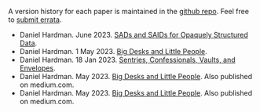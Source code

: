 A version history for each paper is maintained in the [github repo](https://github.com/dhh1128/papers). Feel free to [submit errata](https://github.com/dhh1128/papers/issues/new).

* Daniel Hardman. June 2023. [SADs and SAIDs for Opaquely Structured Data](ssosd.pdf).
* Daniel Hardman. 1 May 2023. [Big Desks and Little People](bdlp.md).
* Daniel Hardman. 18 Jan 2023. [Sentries, Confessionals, Vaults, and Envelopes](svce.md).
* Daniel Hardman. May 2023. [Big Desks and Little People](bdlp.md). Also published on medium.com.
* Daniel Hardman. May 2023. [Big Desks and Little People](bdlp.md). Also published on medium.com.
